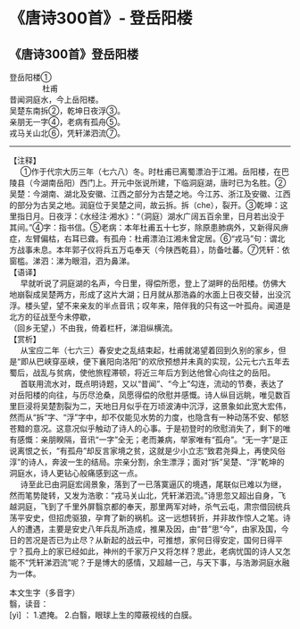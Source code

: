 # 《唐诗300首》- 登岳阳楼

## 《唐诗300首》登岳阳楼

登岳阳楼①  
               杜甫  
昔闻洞庭水，今上岳阳楼。  
吴楚东南拆②，乾坤日夜浮③。  
亲朋无一字④，老病有孤舟⑤。  
戎马关山北⑥，凭轩涕泗流⑦。

---

【注释】  
     ①作于代宗大历三年（七六八）冬。时杜甫已离蜀漂泊于江湘。岳阳楼，在巴陵县（今湖南岳阳）西门上。开元中张说所建，下临洞庭湖，唐时已为名胜。②吴楚：今湖南、湖北及安徽、江西之部分为古楚之地。今江苏、浙江及安徽、江西的部分为古吴之地。润庭位于吴楚之间，故云拆。拆（che），裂开。③乾坤：这里指日月。日夜浮：《水经注·湘水》：“（洞庭）湖水广阔五百余里，日月若出没于其间。”④字：指书信。⑤老病：本年杜甫五十七岁，除原患肺病外，又新得风痹症，左臂偏枯，右耳已聋。有孤舟：杜甫漂泊江湘未曾定居。⑥“戎马”句：谓北方战事未息。本年郭子仪将兵五万屯奉天（今陕西乾县），防备吐蕃。⑦凭轩：依窗槛。涕泗：涕为眼泪，泗为鼻涕。  
【语译】  
     早就听说了洞庭湖的名声，今日里，得偿所愿，登上了湖畔的岳阳楼。仿佛大地崩裂成吴楚两方，形成了这片大湖；日月就从那浩淼的水面上日夜交替，出没沉浮。楼头望，望不来亲友的半点音讯；叹年来，陪伴我的只有这一叶孤舟。闻道是北方的征战至今未停歇，  
（回乡无望，）不由我，倚着栏杆，涕泪纵横流。  
【赏析】  
     从宝应二年（七六三）春安史之乱结束起，杜甫就渴望着回到久别的家乡，但是“即从巴峡穿巫峡，便下襄阳向洛阳”的欢欣预想并未真的实现，公元七六五年去蜀后，战乱与贫病，使他旅程滞顿，将近三年后方到达他曾心向往之的岳阳。  
     首联用流水对，既点明诗题，又以“昔闻”、“今上”勾连，流动的节奏，表达了对岳阳楼的向往，与历尽沧桑，凤愿得偿的欣慰并感慨。诗人纵目远眺，唯见数百里巨浸将吴楚割裂为二，天地日月似乎在万顷波涛中沉浮，这景象如此宽大宏伟，然而从“拆”字、“浮”字中，却不仅能见水势的力度，也隐含有一种动荡不安、郁怒苍黯的意况。这意况似乎触动了诗人的心事。于是初登时的欣慰消失了，剩下的唯有感慨：亲朋睽隔，音讯“一字”全无；老而兼病，举家唯有“孤舟”。“无一字”是正说离恨之长，“有孤舟”却反言家境之贫，这就是少小立志“致君尧舜上，再使风俗淳”的诗人，奔波一生的结局。宗亲分割，余生漂浮；面对“拆”吴楚、“浮”乾坤的洞庭水，诗人更钻心般痛感到这一点。  
     诗至此已由洞庭宏阔景象，落到了一已落寞逼仄的境遇，尾联似已难以为继，然而笔势陡转，又发为浩歌：“戎马关山北，凭轩涕泗流。”诗思忽又超出自身，飞越洞庭，飞到了千里外屏翳京都的奉天，那里两军对峙，杀气云屯，肃宗借回统兵荡平安史，但招虎驱狼，孕育了新的祸机。这一远想转折，并非故作惊人之笔。诗人的遭遇，主要是安史八年兵乱所造成，推果及因，由“昔”思“今”，由家及国，今日的苦况是否已为止尽？从新起的战云中，可推想，家何日得安定，国何日得平宁？孤舟上的家已经如此，神州的千家万户又将怎样？思此，老病忧国的诗人又怎能不“凭轩涕泗流”呢？于是博大的感情，又超越一己，与天下事，与浩渺洞庭水融为一体。

本文生字（多音字）  
翳，读音：  
[yì] ： 1.遮掩。 2.白翳，眼球上生的障蔽视线的白膜。

